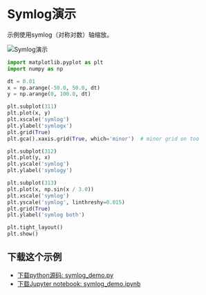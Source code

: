 # Symlog演示

示例使用symlog（对称对数）轴缩放。

![Symlog演示](https://matplotlib.org/_images/sphx_glr_symlog_demo_001.png)

```python
import matplotlib.pyplot as plt
import numpy as np

dt = 0.01
x = np.arange(-50.0, 50.0, dt)
y = np.arange(0, 100.0, dt)

plt.subplot(311)
plt.plot(x, y)
plt.xscale('symlog')
plt.ylabel('symlogx')
plt.grid(True)
plt.gca().xaxis.grid(True, which='minor')  # minor grid on too

plt.subplot(312)
plt.plot(y, x)
plt.yscale('symlog')
plt.ylabel('symlogy')

plt.subplot(313)
plt.plot(x, np.sin(x / 3.0))
plt.xscale('symlog')
plt.yscale('symlog', linthreshy=0.015)
plt.grid(True)
plt.ylabel('symlog both')

plt.tight_layout()
plt.show()
```

## 下载这个示例
            
- [下载python源码: symlog_demo.py](https://matplotlib.org/_downloads/symlog_demo.py)
- [下载Jupyter notebook: symlog_demo.ipynb](https://matplotlib.org/_downloads/symlog_demo.ipynb)